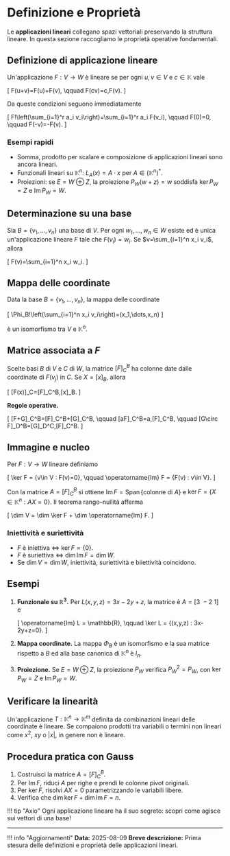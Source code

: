 # Definizione e Proprietà

Le **applicazioni lineari** collegano spazi vettoriali preservando la struttura lineare. In questa sezione raccogliamo le proprietà operative fondamentali.

## Definizione di applicazione lineare

Un'applicazione $F: V \to W$ è lineare se per ogni $u, v \in V$ e $c \in \mathbb{K}$ vale

\[
F(u+v)=F(u)+F(v), \qquad F(cv)=c\,F(v).
\]

Da queste condizioni seguono immediatamente

\[
F\!\left(\sum_{i=1}^r a_i v_i\right)=\sum_{i=1}^r a_i F(v_i), \qquad F(0)=0, \qquad F(-v)=-F(v).
\]

### Esempi rapidi

- Somma, prodotto per scalare e composizione di applicazioni lineari sono ancora lineari.
- Funzionali lineari su $\mathbb{K}^n$: $L_A(x)=A\cdot x$ per $A\in (\mathbb{K}^n)^*$.
- Proiezioni: se $E=W\oplus Z$, la proiezione $P_W(w+z)=w$ soddisfa $\ker P_W=Z$ e $\operatorname{Im} P_W=W$.

## Determinazione su una base

Sia $B=\{v_1,\dots,v_n\}$ una base di $V$. Per ogni $w_1,\dots,w_n\in W$ esiste ed è unica un'applicazione lineare $F$ tale che $F(v_i)=w_i$. Se $v=\sum_{i=1}^n x_i v_i$, allora

\[
F(v)=\sum_{i=1}^n x_i w_i.
\]

## Mappa delle coordinate

Data la base $B=\{v_1,\dots,v_n\}$, la mappa delle coordinate

\[
\Phi_B\!\left(\sum_{i=1}^n x_i v_i\right)=(x_1,\dots,x_n)
\]

è un isomorfismo tra $V$ e $\mathbb{K}^n$.

## Matrice associata a $F$

Scelte basi $B$ di $V$ e $C$ di $W$, la matrice $[F]_C^B$ ha colonne date dalle coordinate di $F(v_j)$ in $C$. Se $X=[x]_B$, allora

\[
[F(x)]_C=[F]_C^B\,[x]_B.
\]

**Regole operative.**

\[
[F+G]_C^B=[F]_C^B+[G]_C^B, \qquad [aF]_C^B=a\,[F]_C^B, \qquad [G\circ F]_D^B=[G]_D^C\,[F]_C^B.
\]

## Immagine e nucleo

Per $F:V\to W$ lineare definiamo

\[
\ker F = \{v\in V : F(v)=0\}, \qquad \operatorname{Im} F = \{F(v) : v\in V\}.
\]

Con la matrice $A=[F]_C^B$ si ottiene $\operatorname{Im} F = \operatorname{Span}\{\text{colonne di }A\}$ e $\ker F=\{X\in \mathbb{K}^n : AX=0\}$. Il teorema rango–nullità afferma

\[
\dim V = \dim \ker F + \dim \operatorname{Im} F.
\]

### Iniettività e suriettività

- $F$ è iniettiva $\Leftrightarrow\ \ker F=\{0\}$.
- $F$ è suriettiva $\Leftrightarrow\ \dim \operatorname{Im} F = \dim W$.
- Se $\dim V = \dim W$, iniettività, suriettività e biiettività coincidono.

## Esempi

1. **Funzionale su $\mathbb{R}^3$.** Per $L(x,y,z)=3x-2y+z$, la matrice è $A=[3\ -2\ 1]$ e

   \[
   \operatorname{Im} L = \mathbb{R}, \qquad \ker L = \{(x,y,z) : 3x-2y+z=0\}.
   \]

2. **Mappa coordinate.** La mappa $\Phi_B$ è un isomorfismo e la sua matrice rispetto a $B$ ed alla base canonica di $\mathbb{K}^n$ è $I_n$.

3. **Proiezione.** Se $E=W\oplus Z$, la proiezione $P_W$ verifica $P_W^2=P_W$, con $\ker P_W=Z$ e $\operatorname{Im} P_W=W$.

## Verificare la linearità

Un'applicazione $T: \mathbb{K}^n \to \mathbb{K}^m$ definita da combinazioni lineari delle coordinate è lineare. Se compaiono prodotti tra variabili o termini non lineari come $x^2$, $xy$ o $|x|$, in genere non è lineare.

## Procedura pratica con Gauss

1. Costruisci la matrice $A=[F]_C^B$.
2. Per $\operatorname{Im} F$, riduci $A$ per righe e prendi le colonne pivot originali.
3. Per $\ker F$, risolvi $AX=0$ parametrizzando le variabili libere.
4. Verifica che $\dim \ker F + \dim \operatorname{Im} F = n$.

!!! tip "Axio"
    Ogni applicazione lineare ha il suo segreto: scopri come agisce sui vettori di una base!

---

!!! info "Aggiornamenti"
    **Data:** 2025-08-09
    **Breve descrizione:** Prima stesura delle definizioni e proprietà delle applicazioni lineari.
